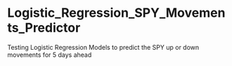 # Logistic_Regression_SPY_Movements_Predictor
Testing Logistic Regression Models to predict the SPY up or down movements for 5 days ahead
